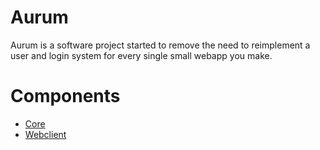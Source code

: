 # Aurum

Aurum is a software project started to remove the need to reimplement a user and login system
for every single small webapp you make.


# Components

* [Core](core/README.md)
* [Webclient](webclient/README.md)
